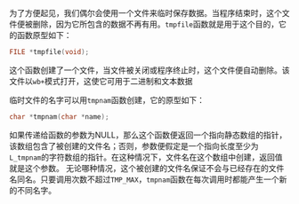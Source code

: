 为了方便起见，我们偶尔会使用一个文件来临时保存数据。当程序结束时，这个文件便被删除，因为它所包含的数据不再有用。`tmpfile`函数就是用于这个目的，它的函数原型如下：
```c
FILE *tmpfile(void);
```
这个函数创建了一个文件，当文件被关闭或程序终止时，这个文件便自动删除。该文件以`wb+`模式打开，这使它可用于二进制和文本数据

临时文件的名字可以用`tmpnam`函数创建，它的原型如下：
```c
char *tmpnam(char *name);
```
如果传递给函数的参数为NULL，那么这个函数便返回一个指向静态数组的指针，该数组包含了被创建的文件名；否则，参数便假定是一个指向长度至少为`L_tmpnam`的字符数组的指针。在这种情况下，文件名在这个数组中创建，返回值就是这个参数。
无论哪种情况，这个被创建的文件名保证不会与已经存在的文件名同名。只要调用次数不超过`TMP_MAX`，`tmpnam`函数在每次调用时都能产生一个新的不同名字。